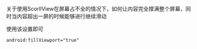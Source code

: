 关于使用ScorllView在屏幕占不全的情况下，如何让内容完全撑满整个屏幕，同时当内容超出一屏的时候能够进行继续滑动

使用该设置即可 

`android:fillViewport="true"`